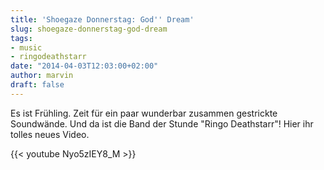 ```yaml
---
title: 'Shoegaze Donnerstag: God'' Dream'
slug: shoegaze-donnerstag-god-dream
tags:
- music
- ringodeathstarr
date: "2014-04-03T12:03:00+02:00"
author: marvin
draft: false
---
```

Es ist Frühling. Zeit für ein paar wunderbar zusammen gestrickte
Soundwände. Und da ist die Band der Stunde "Ringo Deathstarr"! Hier ihr
tolles neues Video.

{{< youtube Nyo5zIEY8_M >}}